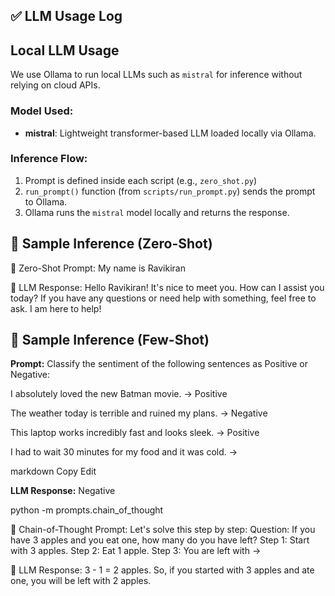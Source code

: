 ## ✅ LLM Usage Log

## Local LLM Usage

We use Ollama to run local LLMs such as `mistral` for inference without relying on cloud APIs.

### Model Used:
- **mistral**: Lightweight transformer-based LLM loaded locally via Ollama.

### Inference Flow:
1. Prompt is defined inside each script (e.g., `zero_shot.py`)
2. `run_prompt()` function (from `scripts/run_prompt.py`) sends the prompt to Ollama.
3. Ollama runs the `mistral` model locally and returns the response.

## 🧪 Sample Inference (Zero-Shot)
🔹 Zero-Shot Prompt:
My name is Ravikiran

🧠 LLM Response:
Hello Ravikiran! It's nice to meet you. How can I assist you today? If you have any questions or need help with something, feel free to ask. I am here to help!


## 🧪 Sample Inference (Few-Shot)

**Prompt:**
Classify the sentiment of the following sentences as Positive or Negative:

I absolutely loved the new Batman movie. -> Positive

The weather today is terrible and ruined my plans. -> Negative

This laptop works incredibly fast and looks sleek. -> Positive

I had to wait 30 minutes for my food and it was cold. ->

markdown
Copy
Edit

**LLM Response:**
Negative



 python -m prompts.chain_of_thought
>>

🔹 Chain-of-Thought Prompt:
Let's solve this step by step:
Question: If you have 3 apples and you eat one, how many do you have left?
Step 1: Start with 3 apples.
Step 2: Eat 1 apple.
Step 3: You are left with ->

🧠 LLM Response:
3 - 1 = 2 apples. So, if you started with 3 apples and ate one, you will be left with 2 apples.